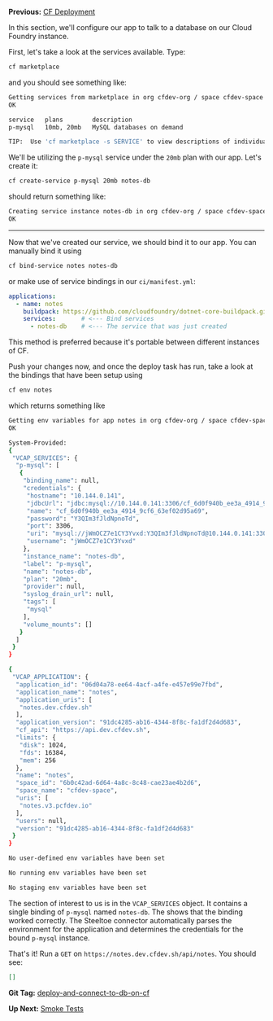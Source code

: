 **Previous:** [CF Deployment](../CF-Deployment)

In this section, we'll configure our app to talk to a database on our Cloud Foundry instance.

First, let's take a look at the services available. Type:
```bash
cf marketplace
```
and you should see something like:
```bash
Getting services from marketplace in org cfdev-org / space cfdev-space as admin...
OK

service   plans        description
p-mysql   10mb, 20mb   MySQL databases on demand

TIP:  Use 'cf marketplace -s SERVICE' to view descriptions of individual plans of a given service.
```
We'll be utilizing the `p-mysql` service under the `20mb` plan with our app. Let's create it:
```bash
cf create-service p-mysql 20mb notes-db
```
should return something like:
```bash
Creating service instance notes-db in org cfdev-org / space cfdev-space as admin...
OK
```

***

Now that we've created our service, we should bind it to our app. You can manually bind it using
```bash
cf bind-service notes notes-db
```
or make use of service bindings in our `ci/manifest.yml`:
```yaml
applications:
  - name: notes
    buildpack: https://github.com/cloudfoundry/dotnet-core-buildpack.git#v2.2.7
    services:       # <--- Bind services
      - notes-db    # <--- The service that was just created
```
This method is preferred because it's portable between different instances of CF.

Push your changes now, and once the deploy task has run, take a look at the bindings that have been setup using
```bash
cf env notes
```
which returns something like
```bash
Getting env variables for app notes in org cfdev-org / space cfdev-space as admin...
OK

System-Provided:
{
 "VCAP_SERVICES": {
  "p-mysql": [
   {
    "binding_name": null,
    "credentials": {
     "hostname": "10.144.0.141",
     "jdbcUrl": "jdbc:mysql://10.144.0.141:3306/cf_6d0f940b_ee3a_4914_9cf6_63ef02d95a69?user=jWmOCZ7e1CY3Yvxd\u0026password=Y3QIm3fJldNpnoTd",
     "name": "cf_6d0f940b_ee3a_4914_9cf6_63ef02d95a69",
     "password": "Y3QIm3fJldNpnoTd",
     "port": 3306,
     "uri": "mysql://jWmOCZ7e1CY3Yvxd:Y3QIm3fJldNpnoTd@10.144.0.141:3306/cf_6d0f940b_ee3a_4914_9cf6_63ef02d95a69?reconnect=true",
     "username": "jWmOCZ7e1CY3Yvxd"
    },
    "instance_name": "notes-db",
    "label": "p-mysql",
    "name": "notes-db",
    "plan": "20mb",
    "provider": null,
    "syslog_drain_url": null,
    "tags": [
     "mysql"
    ],
    "volume_mounts": []
   }
  ]
 }
}

{
 "VCAP_APPLICATION": {
  "application_id": "06d04a78-ee64-4acf-a4fe-e457e99e7fbd",
  "application_name": "notes",
  "application_uris": [
   "notes.dev.cfdev.sh"
  ],
  "application_version": "91dc4285-ab16-4344-8f8c-fa1df2d4d683",
  "cf_api": "https://api.dev.cfdev.sh",
  "limits": {
   "disk": 1024,
   "fds": 16384,
   "mem": 256
  },
  "name": "notes",
  "space_id": "6b0c42ad-6d64-4a8c-8c48-cae23ae4b2d6",
  "space_name": "cfdev-space",
  "uris": [
   "notes.v3.pcfdev.io"
  ],
  "users": null,
  "version": "91dc4285-ab16-4344-8f8c-fa1df2d4d683"
 }
}

No user-defined env variables have been set

No running env variables have been set

No staging env variables have been set
```

The section of interest to us is in the `VCAP_SERVICES` object. It contains a single binding of `p-mysql` named `notes-db`. The shows that the binding worked correctly. The Steeltoe connector automatically parses the environment for the application and determines the credentials for the bound `p-mysql` instance. 

That's it! Run a `GET` on `https://notes.dev.cfdev.sh/api/notes`. You should see:
```json
[]
```

**Git Tag:** [deploy-and-connect-to-db-on-cf](https://github.com/xtreme-steve-elliott/NotesApp/tree/deploy-and-connect-to-db-on-cf)

**Up Next:** [Smoke Tests](../Smoke-Tests)
